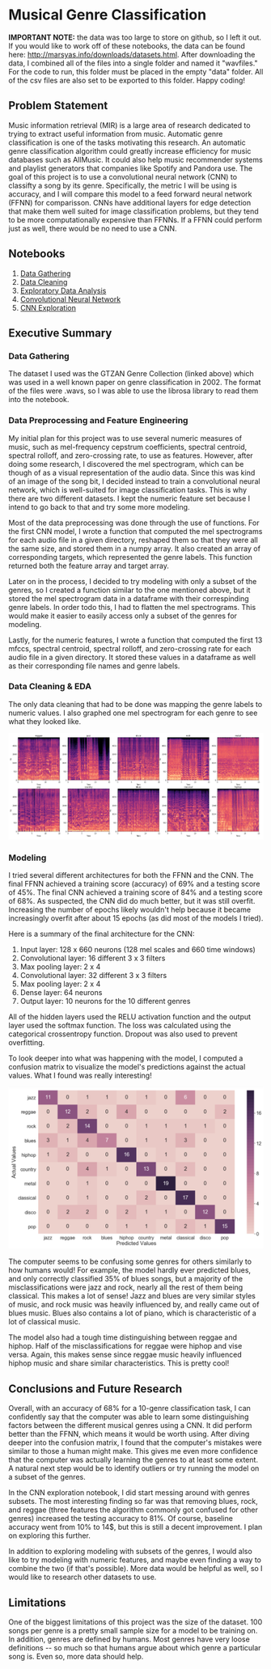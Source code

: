 # Musical Genre Classification
**IMPORTANT NOTE:** the data was too large to store on github, so I left it out. If you would like to work off of these notebooks, the data can be found here: http://marsyas.info/downloads/datasets.html. After downloading the data, I combined all of the files into a single folder and named it "wavfiles." For the code to run, this folder must be placed in the empty "data" folder. All of the csv files are also set to be exported to this folder. Happy coding!

## Problem Statement
Music information retrieval (MIR) is a large area of research dedicated to trying to extract useful information from music. Automatic genre classification is one of the tasks motivating this research. An automatic genre classification algorithm could greatly increase efficiency for music databases such as AllMusic. It could also help music recommender systems and playlist generators that companies like Spotify and Pandora use. The goal of this project is to use a convolutional neural network (CNN) to classifty a song by its genre. Specifically, the metric I will be using is accuracy, and I will compare this model to a feed forward neural network (FFNN) for comparisson. CNNs have additional layers for edge detection that make them well suited for image classification problems, but they tend to be more computationally expensive than FFNNs. If a FFNN could perform just as well, there would be no need to use a CNN. 

## Notebooks
1. [Data Gathering](https://github.com/lelandroberts97/Musical_Genre_Classification/blob/master/code/01_Data_Gathering.ipynb)
2. [Data Cleaning](https://github.com/lelandroberts97/Musical_Genre_Classification/blob/master/code/02_Data_Cleaning.ipynb)
3. [Exploratory Data Analysis](https://github.com/lelandroberts97/Musical_Genre_Classification/blob/master/code/03_EDA.ipynb)
4. [Convolutional Neural Network](https://github.com/lelandroberts97/Musical_Genre_Classification/blob/master/code/04_CNN.ipynb)
5. [CNN Exploration](https://github.com/lelandroberts97/Musical_Genre_Classification/blob/master/code/05_CNN_Exploration.ipynb)

## Executive Summary

### Data Gathering
The dataset I used was the GTZAN Genre Collection (linked above) which was used in a well known paper on genre classification in 2002. The format of the files were .wavs, so I was able to use the librosa library to read them into the notebook. 

### Data Preprocessing and Feature Engineering
My initial plan for this project was to use several numeric measures of music, such as mel-frequency cepstrum coefficients, spectral centroid, spectral rolloff, and zero-crossing rate, to use as features. However, after doing some research, I discovered the mel spectrogram, which can be though of as a visual representation of the audio data. Since this was kind of an image of the song bit, I decided instead to train a convolutional neural network, which is well-suited for image classification tasks. This is why there are two different datasets. I kept the numeric feature set because I intend to go back to that and try some more modeling. 

Most of the data preprocessing was done through the use of functions. For the first CNN model, I wrote a function that computed the mel spectrograms for each audio file in a given directory, reshaped them so that they were all the same size, and stored them in a numpy array. It also created an array of corresponding targets, which represented the genre labels. This function returned both the feature array and target array. 

Later on in the process, I decided to try modeling with only a subset of the genres, so I created a function similar to the one mentioned above, but it stored the mel spectrogram data in a dataframe with their correspinding genre labels. In order todo this, I had to flatten the mel spectrograms. This would make it easier to easily access only a subset of the genres for modeling.  

Lastly, for the numeric features, I wrote a function that computed the first 13 mfccs, spectral centroid, spectral rolloff, and zero-crossing rate for each audio file in a given directory. It stored these values in a dataframe as well as their corresponding file names and genre labels. 

### Data Cleaning & EDA
The only data cleaning that had to be done was mapping the genre labels to numeric values. I also graphed one mel spectrogram for each genre to see what they looked like.

![](./images/mel_spectrograms.png)

### Modeling
I tried several different architectures for both the FFNN and the CNN. The final FFNN achieved a training score (accuracy) of 69% and a testing score of 45%. The final CNN achieved a training score of 84% and a testing score of 68%. As suspected, the CNN did do much better, but it was still overfit. Increasing the number of epochs likely wouldn't help because it became increasingly overfit after about 15 epochs (as did most of the models I tried). 

Here is a summary of the final architecture for the CNN:
1. Input layer: 128 x 660 neurons (128 mel scales and 660 time windows)
2. Convolutional layer: 16 different 3 x 3 filters
3. Max pooling layer: 2 x 4
4. Convolutional layer: 32 different 3 x 3 filters
5. Max pooling layer: 2 x 4
6. Dense layer: 64 neurons
7. Output layer: 10 neurons for the 10 different genres

All of the hidden layers used the RELU activation function and the output layer used the softmax function. The loss was calculated using the categorical crossentropy function. Dropout was also used to prevent overfitting.

To look deeper into what was happening with the model, I computed a confusion matrix to visualize the model's predictions against the actual values. What I found was really interesting!

![](./images/confusion_matrix.png)

The computer seems to be confusing some genres for others similarly to how humans would! For example, the model hardly ever predicted blues, and only correctly classified 35% of blues songs, but a majority of the misclassifications were jazz and rock, nearly all the rest of them being classical. This makes a lot of sense! Jazz and blues are very similar styles of music, and rock music was heavily influenced by, and really came out of blues music. Blues also contains a lot of piano, which is characteristic of a lot of classical music.

The model also had a tough time distinguishing between reggae and hiphop. Half of the misclassifications for reggae were hiphop and vise versa. Again, this makes sense since reggae music heavily influenced hiphop music and share similar characteristics. This is pretty cool!

## Conclusions and Future Research
Overall, with an accuracy of 68% for a 10-genre classification task, I can confidently say that the computer was able to learn some distinguishing factors between the different musical genres using a CNN. It did perform better than the FFNN, which means it would be worth using. After diving deeper into the confusion matrix, I found that the computer's mistakes were similar to those a human might make. This gives me even more confidence that the computer was actually learning the genres to at least some extent. A natural next step would be to identify outliers or try running the model on a subset of the genres. 

In the CNN exploration notebook, I did start messing around with genres subsets. The most interesting finding so far was that removing blues, rock, and reggae (three features the algorithm commonly got confused for other genres) increased the testing accuracy to 81%. Of course, baseline accuracy went from 10% to 14$, but this is still a decent improvement. I plan on exploring this further. 

In addition to exploring modeling with subsets of the genres, I would also like to try modeling with numeric features, and maybe even finding a way to combine the two (if that's possible). More data would be helpful as well, so I would like to research other datasets to use. 

## Limitations
One of the biggest limitations of this project was the size of the dataset. 100 songs per genre is a pretty small sample size for a model to be training on. In addition, genres are defined by humans. Most genres have very loose definitions -- so much so that humans argue about which genre a particular song is. Even so, more data should help. 